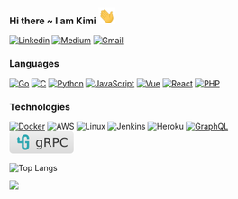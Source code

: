 ### Hi there ~ I am Kimi  <img src="https://raw.githubusercontent.com/kimi0230/kimi0230/master/gifs/Hi.gif" width="30px"> 


[![Linkedin](https://img.shields.io/badge/-LinkedIn-0A66C2?style=flat&logo=Linkedin&labelColor=0A66C2&logoColor=white&link=https://www.linkedin.com/in/kimi-tsai-354952111/)](https://www.linkedin.com/in/kimi-tsai-354952111/) [![Medium](https://img.shields.io/badge/-Medium-black?style=flat&labelColor=black&logo=medium&logoColor=white&link=https://www.linkedin.com/in/kimi-tsai-354952111/)](https://medium.com/@kimi0230) [![Gmail](https://img.shields.io/badge/-Gmail-red?style=flat&logo=gmail&labelColor=red&logoColor=white&link=mailto:kimi0230@gmail.com)](mailto:kimi0230@gmail.com)

### Languages
[![Go](https://img.shields.io/badge/-Go-04acd7?style=flat&logo=go&logoColor=white&logoWidth=14&labelColor=04acd7)](https://github.com/kimi0230?tab=repositories&q=&type=&language=Go) [![C](https://img.shields.io/badge/-C-A8B9CC?style=flat&logo=C&logoColor=white&labelColor=A8B9CC)](https://github.com/kimi0230?tab=repositories&q=&type=&language=C) [![Python](https://img.shields.io/badge/-Python-3776AB?style=flat&logo=python&logoColor=white&labelColor=3776AB)](https://github.com/kimi0230?tab=repositories&q=&type=&language=python) [![JavaScript](https://img.shields.io/badge/-JavaScript-black?style=flat&logo=JavaScript&logoColor=black&labelColor=F7DF1E)](https://github.com/kimi0230?tab=repositories&q=&type=&language=JavaScript) [![Vue](https://img.shields.io/badge/-Vue-4FC08D?style=flat&logo=vue.js&logoColor=white&labelColor=4FC08D)](https://github.com/kimi0230?tab=repositories&q=&type=&language=Vue) [![React](https://img.shields.io/badge/-React-61DAFB?style=flat&logo=React&logoColor=white&labelColor=#61DAFB)](https://github.com/kimi0230?tab=repositories&q=react&type=source&language=) [![PHP](https://img.shields.io/badge/-PHP-777BB4?style=flat&logo=PHP&logoColor=white&labelColor=777BB4)](https://github.com/kimi0230?tab=repositories&q=&type=&language=PHP) 
### Technologies
[![Docker](https://img.shields.io/badge/-Docker-2496ED?style=flat&logo=docker&logoColor=white&labelColor=2496ED)](https://github.com/kimi0230?tab=repositories&q=&type=&language=Dockerfile)  ![AWS](https://img.shields.io/badge/-AWS-232F3E?style=flat&logo=Amazon-AWS&logoColor=white&labelColor=232F3E) ![Linux](https://img.shields.io/badge/-Linux-FCC624?style=flat&logo=Linux&logoColor=black&labelColor=FCC624) ![Jenkins](https://img.shields.io/badge/-Jenkins-D24939?style=flat&logo=Jenkins&logoColor=black&labelColor=D24939) ![Heroku](https://img.shields.io/badge/-Heroku-9E7CC1?style=flat&logo=Heroku&logoColor=white&labelColor=9E7CC1) [![GraphQL](https://img.shields.io/badge/-GraphQL-61DAFB?style=flat&logo=GraphQL&logoColor=white&labelColor=##E10098)](https://github.com/kimi0230?tab=repositories&q=GraphQL&type=source&language=) [![gRPC](./-gRPC-F4F4F4.svg)](https://github.com/kimi0230?tab=repositories&q=gRPC&type=&language=)

![Top Langs](https://github-readme-stats.vercel.app/api/top-langs/?username=kimi0230&layout=compact)

![](https://visitor-badge.glitch.me/badge?page_id=kimi0230)
<!--
**kimi0230/kimi0230** is a ✨ _special_ ✨ repository because its `README.md` (this file) appears on your GitHub profile.

Here are some ideas to get you started:

- 🔭 I’m currently working on ...
- 🌱 I’m currently learning ...
- 👯 I’m looking to collaborate on ...
- 🤔 I’m looking for help with ...
- 💬 Ask me about ...
- 📫 How to reach me: ...
- 😄 Pronouns: ...
- ⚡ Fun fact: ...

https://img.shields.io
https://simpleicons.org/
https://github.com/anuraghazra/github-readme-stats
https://profilinator.rishav.dev/
https://b64.io/
https://stackoverflow.com/questions/38985050/how-do-i-use-the-logo-option-in-shields-io-badges
-->
